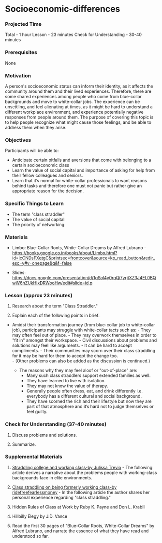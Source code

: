 # Socioeconomic-differences

### Projected Time
Total - 1 hour
Lesson - 23 minutes
Check for Understanding - 30-40 minutes


### Prerequisites

  None

### Motivation

A person's socioeconomic status can inform their identity, as it affects the community around them and their lived experiences. Therefore, there are some shared experiences among people who come from blue-collar backgrounds and move to white-collar jobs. The experience can be unsettling, and feel alienating at times, as it might be hard to understand a different workplace environment, and experience potentially negative responses from people around them. The purpose of covering this topic is to help people recognize what might cause those feelings, and be able to address them when they arise.

### Objectives
Participants will be able to:

- Anticipate certain pitfalls and aversions that come with belonging to a certain socioeconomic class
- Learn the value of social capital and importance of asking for help from their fellow colleagues and seniors.
- Learn that it’s normal for white-collar professionals to want reasons behind tasks and therefore one must not panic but rather give an appropriate reason for the decision.


### Specific Things to Learn
   
   - The term "class straddler"
   - The value of social capital
   - The priority of networking

### Materials

- Limbo: Blue-Collar Roots, White-Collar Dreams by Alfred Lubrano - <https://books.google.co.in/books/about/Limbo.html?id=icCNDsFXqtgC&printsec=frontcover&source=kp_read_button&redir_esc=y#v=onepage&q&f=false>

- Slides: <https://docs.google.com/presentation/d/1qSol4y0rqQi7yrjtXZ3J4EL0BQwW6hZUkHIxDRWooHw/edit#slide=id.p>

    

### Lesson (approx 23 minutes)

1. Research about the term "Class Straddler."

2. Explain each of the following points in brief:
  - Amidst their transformation journey (from blue-collar job to white-collar job), participants may struggle with white-collar tacts such as:
	    - They may often feel out of place.
        - They may overwork themselves in order to "fit in" amongst their workspace.
	    - Civil discussions about problems and solutions may feel like arguments.
	    - It can be hard to accept compliments.
	    - Their communities may scorn over their class straddling for it may be hard for them to accept the change   too.                   
	    - (Other problems can also be added as the discussion is continued.)
	   
      - The reasons why they may feel aloof or "out-of-place" are:
	       - Many such class straddlers support extended families as well.
	       - They have learned to live with isolation.
	       - They may not know the value of therapy.
	       - Generally people often dress, eat, and drink differently i.e. everybody has a different cultural and social background.
          - They have scorned the rich and their lifestyle but now they are part of that atmosphere and it’s hard not to judge themselves or feel guilty.


### Check for Understanding (37-40 minutes)

1. Discuss problems and solutions. 
     
2. Summarize.
     

### Supplemental Materials

1. [Straddling college and working class-by Julissa Trevio](https://genprogress.org/straddling-college-and-working-class/) - The following article derives a narrative about the problems people with working-class backgrounds face in elite environments.

 2. [Class straddling on being formerly working class-by ridefreefearlessmoney](https://www.ridefreefearlessmoney.com/blog/2018/09/class-straddling-on-being-formerly-working-class/) - In the following article the author shares her personal experience regarding "class straddling."

 3. Hidden Rules of Class at Work by Ruby K. Payne and Don L. Krabill

 4. Hillbilly Elegy by J.D. Vance
   
 5. Read the first 30 pages of "Blue-Collar Roots, White-Collar Dreams" by Alfred Lubrano, and narrate the essence of what they have read and understood so far. 






  
